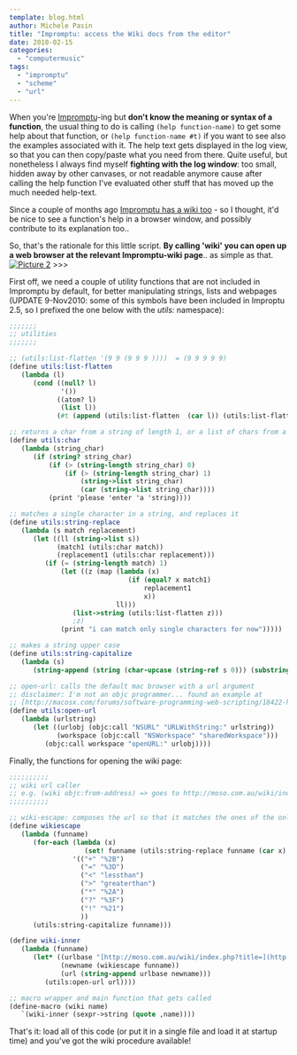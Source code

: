 ```yaml
---
template: blog.html
author: Michele Pasin
title: "Impromptu: access the Wiki docs from the editor"
date: 2010-02-15
categories: 
  - "computermusic"
tags: 
  - "impromptu"
  - "scheme"
  - "url"
---
```


 When you're [Impromptu](http://impromptu.moso.com.au/index.html)\-ing but **don't know the meaning or syntax of a function**, the usual thing to do is calling `(help function-name)` to get some help about that function, or `(help function-name #t)` if you want to see also the examples associated with it. The help text gets displayed in the log view, so that you can then copy/paste what you need from there. Quite useful, but nonetheless I always find myself **fighting with the log window**: too small, hidden away by other canvases, or not readable anymore cause after calling the help function I've evaluated other stuff that has moved up the much needed help-text.

Since a couple of months ago [Impromptu has a wiki too](http://moso.com.au/wiki/index.php?title=Main_Page) - so I thought, it'd be nice to see a function's help in a browser window, and possibly contribute to its explanation too..

So, that's the rationale for this little script. **By calling 'wiki' you can open up a web browser at the relevant Impromptu-wiki page**.. as simple as that. [![](http://magicrebirth.webfactional.com/blog/wp-content/uploads/2010/02/picture-21.png?w=300 "Picture 2")](http://magicrebirth.webfactional.com/blog/wp-content/uploads/2010/02/picture-21.png) >>>

First off, we need a couple of utility functions that are not included in Impromptu by default, for better manipulating strings, lists and webpages (UPDATE 9-Nov2010: some of this symbols have been included in Improptu 2.5, so I prefixed the one below with the _utils:_ namespace):


```scheme
;;;;;;;
;; utilities
;;;;;;;

;; (utils:list-flatten '(9 9 (9 9 9 ))))  = (9 9 9 9 9)
(define utils:list-flatten
   (lambda (l)
      (cond ((null? l)
             '())
            ((atom? l)
             (list l))
            (#t (append (utils:list-flatten  (car l)) (utils:list-flatten  (cdr l)))))))

;; returns a char from a string of length 1, or a list of chars from a longer string
(define utils:char
   (lambda (string_char)
      (if (string? string_char)
          (if (> (string-length string_char) 0)
              (if (> (string-length string_char) 1)
                  (string->list string_char)
                  (car (string->list string_char))))
          (print 'please 'enter 'a 'string))))

;; matches a single character in a string, and replaces it
(define utils:string-replace
   (lambda (s match replacement)
      (let ((ll (string->list s))
            (match1 (utils:char match))
            (replacement1 (utils:char replacement)))
         (if (= (string-length match) 1)
             (let ((z (map (lambda (x)
                              (if (equal? x match1)
                                  replacement1
                                  x))
                           ll)))
                (list->string (utils:list-flatten z)))
                ;z)
             (print "i can match only single characters for now")))))

;; makes a string upper case
(define utils:string-capitalize
   (lambda (s)
      (string-append (string (char-upcase (string-ref s 0))) (substring s 1 (string-length s)))))

;; open-url: calls the default mac browser with a url argument 
;; disclaimer: I'm not an objc programmer... found an example at 
;; [http://macosx.com/forums/software-programming-web-scripting/18422-how-do-i-launch-url-using-cocoa-objective-c.html](http://macosx.com/forums/software-programming-web-scripting/18422-how-do-i-launch-url-using-cocoa-objective-c.html)
(define utils:open-url
   (lambda (urlstring)
      (let ((urlobj (objc:call "NSURL" "URLWithString:" urlstring))
            (workspace (objc:call "NSWorkspace" "sharedWorkspace")))
         (objc:call workspace "openURL:" urlobj))))
```
 

Finally, the functions for opening the wiki page:


```scheme
;;;;;;;;;;
;; wiki url caller
;; e.g. (wiki objc:from-address) => goes to http://moso.com.au/wiki/index.php?title=Objc:from-address
;;;;;;;;;;

;; wiki-escape: composes the url so that it matches the ones of the online wiki 
(define wikiescape
   (lambda (funname)
      (for-each (lambda (x)
                   (set! funname (utils:string-replace funname (car x) (cadr x))))
                '(("+" "%2B")
                  ("=" "%3D")
                  ("<" "lessthan")
                  (">" "greaterthan")
                  ("*" "%2A")
                  ("?" "%3F")
                  ("!" "%21")
                  ))
      (utils:string-capitalize funname)))

(define wiki-inner
   (lambda (funname)
      (let* ((urlbase "[http://moso.com.au/wiki/index.php?title=](http://moso.com.au/wiki/index.php?title=)")
             (newname (wikiescape funname))
             (url (string-append urlbase newname)))
         (utils:open-url url))))

;; macro wrapper and main function that gets called 
(define-macro (wiki name)
   `(wiki-inner (sexpr->string (quote ,name))))
```
 

That's it: load all of this code (or put it in a single file and load it at startup time) and you've got the wiki procedure available!
